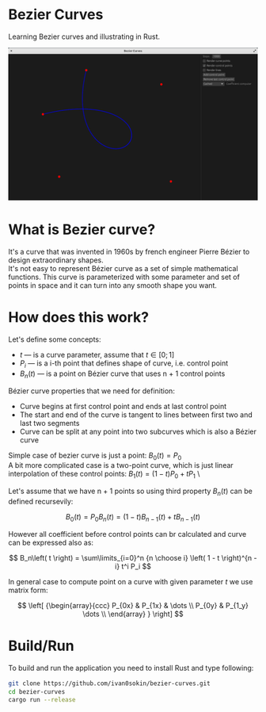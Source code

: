 # Bezier Curves
Learning Bezier curves and illustrating in Rust.

![](illustrations/fifth_order_curve.png)

# What is Bezier curve?

It's a curve that was invented in 1960s by french engineer Pierre Bézier to design extraordinary shapes. \
It's not easy to represent Bézier curve as a set of simple mathematical functions.
This curve is parameterized with some parameter and set of points in space and it can turn into any smooth shape you want.

# How does this work?

Let's define some concepts:
+ $t$ — is a curve parameter, assume that $t \in \left[ 0;1 \right]$
+ $P_i$ — is a i-th point that defines shape of curve, i.e. control point
+ $B_n\left( t \right)$ — is a point on Bézier curve that uses n + 1 control points

Bézier curve properties that we need for definition:
+ Curve begins at first control point and ends at last control point
+ The start and end of the curve is tangent to lines between first two and last two segments
+ Curve can be split at any point into two subcurves which is also a Bézier curve

Simple case of bezier curve is just a point: $B_0\left( t \right) = P_0$ \
A bit more complicated case is a two-point curve, which is just linear interpolation of these control points:
$B_1\left( t \right) = \left( 1 - t \right)P_0 + t P_1$ \

Let's assume that we have n + 1 points so using third property $B_n\left( t \right)$ can be defined recursevily:

$$
B_0\left( t \right) = P_0
B_n\left( t \right) = \left( 1 - t \right) B_{n-1}\left( t \right) + t B_{n-1}\left( t \right)
$$

However all coefficient before control points can br calculated and curve can be expressed also as:

$$
B_n\left( t \right) = \sum\limits_{i=0}^n {n \choose i} \left( 1 - t \right)^{n - i} t^i P_i
$$

In general case to compute point on a curve with given parameter $t$ we use matrix form:

$$
\left[ {\begin{array}{ccc}
P_{0x} & P_{1x} & \dots \\
P_{0y} & P_{1_y} \dots \\
\end{array} } \right]
$$

# Build/Run

To build and run the application you need to install Rust and type following:
```bash
git clone https://github.com/ivan0sokin/bezier-curves.git
cd bezier-curves
cargo run --release
```
